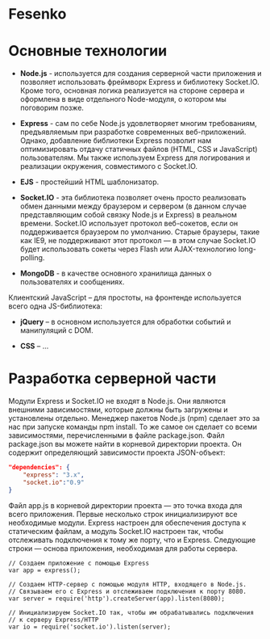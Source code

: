 Fesenko
=======

# Основные технологии

* **Node.js** - используется для создания серверной части приложения и позволяет использовать фреймворк Express и библиотеку Socket.IO. Кроме того, основная логика реализуется на стороне сервера и оформлена в виде отдельного Node-модуля, о котором мы поговорим позже.

* **Express** - сам по себе Node.js удовлетворяет многим требованиям, предъявляемым при разработке современных веб-приложений. Однако, добавление библиотеки Express позволит нам оптимизировать отдачу статичных файлов (HTML, CSS и JavaScript) пользователям. Мы также используем Express для логирования и реализации окружения, совместимого с Socket.IO.
* **EJS** - простейший HTML шаблонизатор.

* **Socket.IO** - эта библиотека позволяет очень просто реализовать обмен данными между браузером и сервером (в данном случае представляющим собой связку Node.js и Express) в реальном времени. Socket.IO использует протокол веб-сокетов, если он поддерживается браузером по умолчанию. Старые браузеры, такие как IE9, не поддерживают этот протокол — в этом случае Socket.IO будет использовать сокеты через Flash или AJAX-технологию long-polling.

* **MongoDB** - в качестве основного хранилища данных о пользователях и сообщениях.

Клиентский JavaScript – для простоты, на фронтенде используется всего одна JS-библиотека:
* **jQuery** – в основном используется для обработки событий и манипуляций с DOM.

* **CSS** – ...

# Разработка серверной части


Модули Express и Socket.IO не входят в Node.js. Они являются внешними зависимостями, которые должны быть загружены и установлены отдельно. Менеджер пакетов Node.js (npm) сделает это за нас при запуске команды npm install. То же самое он сделает со всеми зависимостями, перечисленными в файле package.json. Файл package.json вы можете найти в корневой директории проекта. Он содержит определяющий зависимости проекта JSON-объект:

```json
"dependencies": {
    "express": "3.x",
    "socket.io":"0.9"
}
```

Файл app.js в корневой директории проекта — это точка входа для всего приложения. Первые несколько строк инициализируют все необходимые модули. Express настроен для обеспечения доступа к статическим файлам, а модуль Socket.IO настроен так, чтобы отслеживать подключения к тому же порту, что и Express. Следующие строки — основа приложения, необходимая для работы сервера.

```node
// Создаем приложение с помощью Express
var app = express();

// Создаем HTTP-сервер с помощью модуля HTTP, входящего в Node.js. 
// Связываем его с Express и отслеживаем подключения к порту 8080. 
var server = require('http').createServer(app).listen(8080);

// Инициализируем Socket.IO так, чтобы им обрабатывались подключения 
// к серверу Express/HTTP
var io = require('socket.io').listen(server);
```
